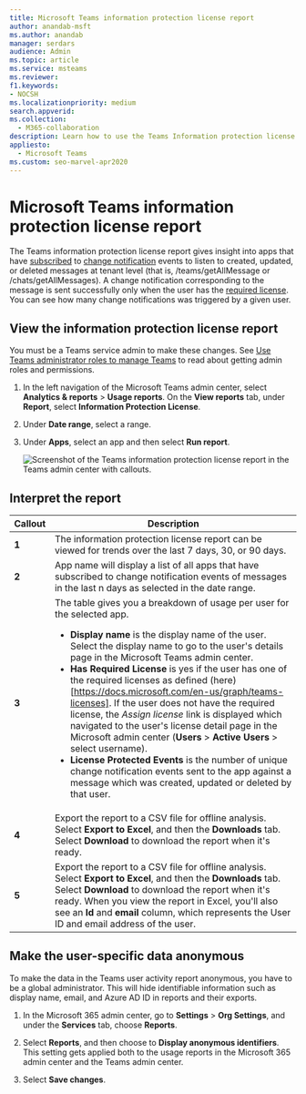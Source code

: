 ```yaml
---
title: Microsoft Teams information protection license report
author: anandab-msft
ms.author: anandab
manager: serdars
audience: Admin
ms.topic: article
ms.service: msteams
ms.reviewer: 
f1.keywords:
- NOCSH
ms.localizationpriority: medium
search.appverid: 
ms.collection: 
  - M365-collaboration
description: Learn how to use the Teams Information protection license report in the Microsoft Teams admin center to see how apps in your organization are using change notification events subscription APIs.
appliesto: 
  - Microsoft Teams
ms.custom: seo-marvel-apr2020
---
```


# Microsoft Teams information protection license report

The Teams information protection license report gives insight into apps that have [subscribed](/graph/api/resources/subscription?view=graph-rest-1.0) to [change notification](/graph/api/resources/webhooks?view=graph-rest-1.0) events to listen to created, updated, or deleted messages at tenant level (that is, /teams/getAllMessage or /chats/getAllMessages). A change notification corresponding to the message is sent successfully only when the user has the [required license](/graph/teams-licenses).  You can see how many change notifications was triggered by a given user.


## View the information protection license report

You must be a Teams service admin to make these changes. See [Use Teams administrator roles to manage Teams](../using-admin-roles.md) to read about getting admin roles and permissions.

1. In the left navigation of the Microsoft Teams admin center, select **Analytics & reports** > **Usage reports**. On the **View reports** tab, under **Report**, select **Information Protection License**.
2. Under **Date range**, select a range.
3. Under **Apps**, select an app and then select **Run report**.

    ![Screenshot of the Teams information protection license report in the Teams admin center with callouts.](../media/teams-info-protection-license-report-with-callouts.png "Screenshot of the Teams information protection license report in the Teams admin center with callouts")

## Interpret the report

|Callout |Description  |
|--------|-------------|
|**1**   |The information protection license report can be viewed for trends over the last 7 days, 30, or 90 days. |
|**2**   |App name will display a list of all apps that have subscribed to change notification events of messages in the last n days as selected in the date range. |
|**3**   |The table gives you a breakdown of usage per user for the selected app.<ul><li>**Display name** is the display name of the user. Select the display name to go to the user's details page in the Microsoft Teams admin center.</li><li>**Has Required License** is yes if the user has one of the required licenses as defined (here)[https://docs.microsoft.com/en-us/graph/teams-licenses]. If the user does not have the required license, the _Assign license_ link is displayed which navigated to the user's license detail page in the Microsoft admin center (**Users** > **Active Users** > select username).</li><li>**License Protected Events** is the number of unique change notification events sent to the app against a message which was created, updated or deleted by that user.</li></ul> |
|**4**   |Export the report to a CSV file for offline analysis. Select **Export to Excel**, and then the **Downloads** tab. Select **Download** to download the report when it's ready. |
|**5**   |Export the report to a CSV file for offline analysis. Select **Export to Excel**, and then the **Downloads** tab. Select **Download** to download the report when it's ready. When you view the report in Excel, you'll also see an **Id** and **email** column, which represents the User ID and email address of the user. |

## Make the user-specific data anonymous

To make the data in the Teams user activity report anonymous, you have to be a global administrator. This will hide identifiable information such as display name, email, and Azure AD ID in reports and their exports.

1. In the Microsoft 365 admin center, go to **Settings** \> **Org Settings**, and under the **Services** tab, choose **Reports**.
    
2. Select **Reports**, and then choose to **Display anonymous identifiers**. This setting gets applied both to the usage reports in the Microsoft 365 admin center and the Teams admin center.
  
3. Select **Save changes**.

